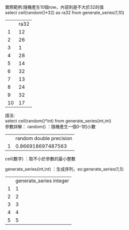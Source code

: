 實際範例:隨機產生10個row，內容則是不大於32的值<br>
select ceil(random()*32)  as ra32  from generate_series(1,10)<br>
<table>
<tr>
  <td></td>
  <td>ra32</td>
</tr>
<tr>
  <td>1</td>
  <td>12</td>
</tr>
<tr>
  <td>2</td>
  <td>26</td>
</tr>
<tr>
  <td>3</td>
  <td>1</td>
</tr>
<tr>
  <td>4</td>
  <td>28</td>
</tr>
<tr>
  <td>5</td>
  <td>14</td>
</tr>
<tr>
  <td>6</td>
  <td>32</td>
</tr>
<tr>
  <td>7</td>
  <td>13</td>
</tr>
<tr>
  <td>8</td>
  <td>24</td>
</tr>
<tr>
  <td>9</td>
  <td>32</td>
</tr>
<tr>
  <td>10</td>
  <td>17</td>
</tr>
</table>



語法:<br>
select ceil(random()*int) from generate_series(int,int)<br>
參數詳解：
random()		：隨機產生一個0-1的小數
<table>
<tr>
  <td></td>
  <td>random double precision</td>
</tr>
<tr>
  <td>1</td>
  <td>0.866918697487563</td>
</tr>
</table>
ceil(數字)	：取不小於參數的最小整數

generate_series(int,int)	：生成序列，ex:generate_series(1,5)
<table>
<tr>
  <td></td>
  <td>generate_series integer</td>
</tr>
<tr>
  <td>1</td>
  <td>1</td>
</tr>
<tr>
  <td>2</td>
  <td>2</td>
</tr>
<tr>
  <td>3</td>
  <td>3</td>
</tr>
<tr>
  <td>4</td>
  <td>4</td>
</tr>
<tr>
  <td>5</td>
  <td>5</td>
</tr>
</table>
